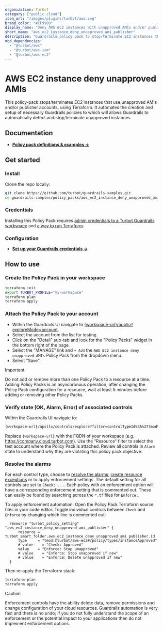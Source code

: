 ```yaml
---
organization: Turbot
category: ["public cloud"]
icon_url: "/images/plugins/turbot/aws.svg"
brand_color: "#FF9900"
display_name: "Deny AWS EC2 instances with unapproved AMIs and/or publisher accounts"
short_name: "aws_ec2_instance_deny_unapproved_ami_publisher"
description: "Guardrails policy pack to stop/terminate EC2 instances that use unapproved AMIs and/or publisher accounts."
mod_dependencies:
  - "@turbot/aws"
  - "@turbot/aws-iam"
  - "@turbot/aws-ec2"
---
```


# AWS EC2 instance deny unapproved AMIs

This policy-pack stops/terminates EC2 instances that use unapproved AMIs and/or publisher accounts, using Terraform. It automates the creation and setup of necessary Guardrails policies to which will allows Guardrails to automatically detect and stop/terminate unapproved instances.

## Documentation

- **[Policy pack definitions & examples →](#)**

## Get started

### Install

Clone the repo locally:

```sh
git clone https://github.com/turbot/guardrails-samples.git
cd guardrails-samples/policy_packs/aws_ec2_instance_deny_unapproved_ami_publisher
```

### Credentials

Installing this Policy Pack requires [admin credentials to a Turbot Guardrails workspace](https://turbot.com/guardrails/docs/guides/iam/access-keys) and [a way to run Terraform](https://turbot.com/guardrails/docs/7-minute-labs/terraform).

### Configuration

- **[Set up your Guardrails credentials →](https://turbot.com/guardrails/docs/7-minute-labs/cli#set-up-your-turbot-credentials)**

## How to use

### Create the Policy Pack in your workspace

  ```sh
  terraform init
  export TURBOT_PROFILE="my-workspace"
  terraform plan 
  terraform apply
  ```

### Attach the Policy Pack to your account

- Within the Guardrails UI navigate to [{workspace-url}/apollo?exploreMode=account](#).
- Select the account from the list for testing.
- Click on the "Detail" sub-tab and look for the "Policy Packs" widget in the bottom right of the page.
- Select the "MANAGE" link and `+ Add` the `AWS EC2 instance deny unapproved AMIs` Policy Pack from the dropdown menu.
- Select "Save".

> [!IMPORTANT]
> Do not add or remove more than one Policy Pack to a resource at a time. Adding Policy Packs is an asynchronous operation, after changing the Policy Pack configuration for a resource, wait at least 5 minutes before adding or removing other Policy Packs.

### Verify state (OK, Alarm, Error) of associated controls

Within the Guardrails UI navigate to:

  ```sh
  {workspace-url}/apollo/controls/explore?filter=controlTypeId%3A%27tmod%3A%40turbot%2Faws-ec2%23%2Fcontrol%2Ftypes%2FinstanceApproved%27
  ```

  Replace `{workspace-url}` with the FQDN of your workspace (e.g. <https://company.cloud.turbot.com>). Use the "Resource" filter to select the test account where the Policy Pack is attached. Review all controls in `Alarm` state to understand why they are violating this policy pack objective.

### Resolve the alarms

For each control type, choose to [resolve the alarms](https://turbot.com/guardrails/docs/guides/quick-actions), [create resource exceptions](https://turbot.com/guardrails/docs/getting-started/activity-exceptions#manual-policy-exceptions) or to apply enforcement settings. The default setting for all controls are set to `Check: ...`. Each policy with an enforcement option will have a corresponding enforcement setting that is commented out. These can easily be found by searching across the `*.tf` files for `Enforce:`.

To apply enforcement automation: Open the Policy Pack Terraform source files in your code editor. Toggle individual controls between `Check` and `Enforce` by changing which line is commented out:

  ```hcl
    resource "turbot_policy_setting" "aws_ec2_instance_deny_unapproved_ami_publisher" {
        resource = turbot_smart_folder.aws_ec2_instance_deny_unapproved_ami_publisher.id
        type     = "tmod:@turbot/aws-ec2#/policy/types/instanceApproved"
        # value    = "Check: Approved"
        value    = "Enforce: Stop unapproved"
        # value    = "Enforce: Stop unapproved if new"
        # value    = "Enforce: Delete unapproved if new"
    }
  ```

  Then re-apply the Terraform stack:

```sh
terraform plan 
terraform apply
```

> [!CAUTION]
> Enforcement controls have the ability delete data, remove permissions and change configuration of your cloud resources. Guardrails automation is very fast and there is no undo; if you do not fully understand the scope of an enforcement or the potential impact to your applications then do not implement enforcement options.
